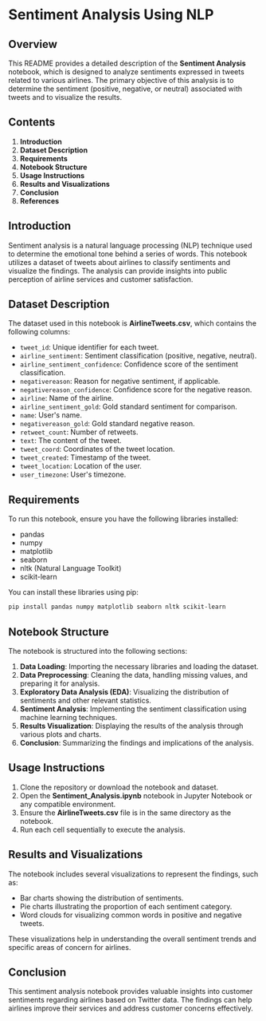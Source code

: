 # Sentiment Analysis Using NLP

## Overview

This README provides a detailed description of the **Sentiment Analysis** notebook, which is designed to analyze sentiments expressed in tweets related to various airlines. The primary objective of this analysis is to determine the sentiment (positive, negative, or neutral) associated with tweets and to visualize the results.

## Contents

1. **Introduction**
2. **Dataset Description**
3. **Requirements**
4. **Notebook Structure**
5. **Usage Instructions**
6. **Results and Visualizations**
7. **Conclusion**
8. **References**

## Introduction

Sentiment analysis is a natural language processing (NLP) technique used to determine the emotional tone behind a series of words. This notebook utilizes a dataset of tweets about airlines to classify sentiments and visualize the findings. The analysis can provide insights into public perception of airline services and customer satisfaction.

## Dataset Description

The dataset used in this notebook is **AirlineTweets.csv**, which contains the following columns:

- `tweet_id`: Unique identifier for each tweet.
- `airline_sentiment`: Sentiment classification (positive, negative, neutral).
- `airline_sentiment_confidence`: Confidence score of the sentiment classification.
- `negativereason`: Reason for negative sentiment, if applicable.
- `negativereason_confidence`: Confidence score for the negative reason.
- `airline`: Name of the airline.
- `airline_sentiment_gold`: Gold standard sentiment for comparison.
- `name`: User's name.
- `negativereason_gold`: Gold standard negative reason.
- `retweet_count`: Number of retweets.
- `text`: The content of the tweet.
- `tweet_coord`: Coordinates of the tweet location.
- `tweet_created`: Timestamp of the tweet.
- `tweet_location`: Location of the user.
- `user_timezone`: User's timezone.

## Requirements

To run this notebook, ensure you have the following libraries installed:

- pandas
- numpy
- matplotlib
- seaborn
- nltk (Natural Language Toolkit)
- scikit-learn

You can install these libraries using pip:

```bash
pip install pandas numpy matplotlib seaborn nltk scikit-learn
```

## Notebook Structure

The notebook is structured into the following sections:

1. **Data Loading**: Importing the necessary libraries and loading the dataset.
2. **Data Preprocessing**: Cleaning the data, handling missing values, and preparing it for analysis.
3. **Exploratory Data Analysis (EDA)**: Visualizing the distribution of sentiments and other relevant statistics.
4. **Sentiment Analysis**: Implementing the sentiment classification using machine learning techniques.
5. **Results Visualization**: Displaying the results of the analysis through various plots and charts.
6. **Conclusion**: Summarizing the findings and implications of the analysis.

## Usage Instructions

1. Clone the repository or download the notebook and dataset.
2. Open the **Sentiment_Analysis.ipynb** notebook in Jupyter Notebook or any compatible environment.
3. Ensure the **AirlineTweets.csv** file is in the same directory as the notebook.
4. Run each cell sequentially to execute the analysis.

## Results and Visualizations

The notebook includes several visualizations to represent the findings, such as:

- Bar charts showing the distribution of sentiments.
- Pie charts illustrating the proportion of each sentiment category.
- Word clouds for visualizing common words in positive and negative tweets.

These visualizations help in understanding the overall sentiment trends and specific areas of concern for airlines.

## Conclusion

This sentiment analysis notebook provides valuable insights into customer sentiments regarding airlines based on Twitter data. The findings can help airlines improve their services and address customer concerns effectively.
